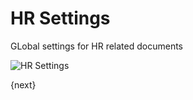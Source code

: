# HR Settings

GLobal settings for HR related documents

<img class="screenshot" alt="HR Settings" src="/assets/manual_erpnext_com/img/human-resources/hr-settings.png">

{next}